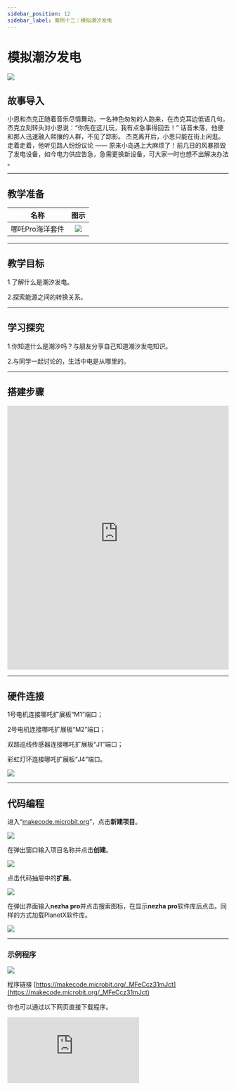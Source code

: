 ```yaml
---
sidebar_position: 12
sidebar_label: 案例十二：模拟潮汐发电
---
```


# 模拟潮汐发电

![](https://wiki-media-ef.oss-cn-hongkong.aliyuncs.com/docs/microbit/building-blocks/nezha-pro-ocean-kit/setup-diagram/case12/nezha-pro-ocean-kit-step-12-00.png.png)

## 故事导入

小恩和杰克正随着音乐尽情舞动，一名神色匆匆的人跑来，在杰克耳边低语几句。杰克立刻转头对小恩说：“你先在这儿玩，我有点急事得回去！” 话音未落，他便和那人迅速融入熙攘的人群，不见了踪影。
杰克离开后，小恩只能在街上闲逛。走着走着，他听见路人纷纷议论 —— 原来小岛遇上大麻烦了！前几日的风暴损毁了发电设备，如今电力供应告急，急需更换新设备，可大家一时也想不出解决办法 。

--- 

## 教学准备

|     名称     |            图示            |
| :----------: | :--------------------------: |
|   哪吒Pro海洋套件  |   ![](https://wiki-media-ef.oss-cn-hongkong.aliyuncs.com/docs/microbit/building-blocks/nezha-pro-ocean-kit/nezha-pro-ocean-kit-products-introduction-002.png.png)  |

--- 
## 教学目标 

1.了解什么是潮汐发电。

2.探索能源之间的转换关系。


--- 

## 学习探究

1.你知道什么是潮汐吗？与朋友分享自己知道潮汐发电知识。

2.与同学一起讨论的，生活中电是从哪里的。

--- 
## 搭建步骤

<embed src="https://wiki-media-ef.oss-cn-hongkong.aliyuncs.com/docs/microbit/building-blocks/nezha-pro-ocean-kit/setup-diagram/case12/nezha-pro-ocean-kit-12-1.png.pdf" type="application/pdf" width="100%" height="600px" />

--- 

## 硬件连接

1号电机连接哪吒扩展板“M1”端口；

2号电机连接哪吒扩展板“M2”端口；

双路巡线传感器连接哪吒扩展板“J1”端口；

彩虹灯环连接哪吒扩展板“J4”端口。

![](https://wiki-media-ef.oss-cn-hongkong.aliyuncs.com/docs/microbit/building-blocks/nezha-pro-ocean-kit/setup-diagram/case12/nezha-pro-ocean-kit-12-2.png.png)

--- 
## 代码编程

进入“[makecode.microbit.org](https://makecode.microbit.org)”，点击**新建项目**。

![](https://wiki-media-ef.oss-cn-hongkong.aliyuncs.com/docs/microbit/building-blocks/microbit-space-science-kit/images/microbit-space-science-kit-case01-07.png)

在弹出窗口输入项目名称并点击**创建**。

![](https://wiki-media-ef.oss-cn-hongkong.aliyuncs.com/docs/microbit/building-blocks/microbit-space-science-kit/images/microbit-space-science-kit-case01-11.png)

点击代码抽屉中的**扩展**。

![](https://wiki-media-ef.oss-cn-hongkong.aliyuncs.com/docs/microbit/building-blocks/microbit-space-science-kit/images/microbit-space-science-kit-case01-09.png)

在弹出界面输入**nezha pro**并点击搜索图标，在显示**nezha pro**软件库后点击。同样的方式加载PlanetX软件库。

![](https://wiki-media-ef.oss-cn-hongkong.aliyuncs.com/docs/microbit/building-blocks/microbit-space-science-kit/images/microbit-space-science-kit-case01-10.png)

---
### 示例程序

![](https://wiki-media-ef.oss-cn-hongkong.aliyuncs.com/docs/microbit/building-blocks/nezha-pro-ocean-kit/setup-diagram/case12/nezha-pro-ocean-kit-12-3.png(1).png)

程序链接
[https://makecode.microbit.org/_MFeCcz31mJct](https://makecode.microbit.org/_MFeCcz31mJct)

你也可以通过以下网页直接下载程序。

<div
    style={{
        position: 'relative',
        paddingBottom: '60%',
        overflow: 'hidden',
    }}
>
    <iframe
        src="https://makecode.microbit.org/_MFeCcz31mJct"
        frameborder="0"
        sandbox="allow-popups allow-forms allow-scripts allow-same-origin"
        style={{
            position: 'absolute',
            width: '100%',
            height: '100%',
        }}
    />
</div>

---
### 下载程序

使用 USB 线连接 PC 和 micro:bit V2。

![](https://wiki-media-ef.oss-cn-hongkong.aliyuncs.com/docs/microbit/building-blocks/microbit-space-science-kit/images/microbit-space-science-kit-manual03.gif)

连接成功后，电脑上会识别出一个名为 MICROBIT 的盘符。

![](https://wiki-media-ef.oss-cn-hongkong.aliyuncs.com/docs/microbit/building-blocks/microbit-space-science-kit/images/microbit-space-science-kit-manual06.png)

点击左下角的![](https://wiki-media-ef.oss-cn-hongkong.aliyuncs.com/docs/microbit/building-blocks/microbit-space-science-kit/images/microbit-space-science-kit-manual07.png)，选择**Connect Device**。

![](https://wiki-media-ef.oss-cn-hongkong.aliyuncs.com/docs/microbit/building-blocks/microbit-space-science-kit/images/microbit-space-science-kit-manual11.png)

点击![](https://wiki-media-ef.oss-cn-hongkong.aliyuncs.com/docs/microbit/building-blocks/microbit-space-science-kit/images/microbit-space-science-kit-manual08.png)。

![](https://wiki-media-ef.oss-cn-hongkong.aliyuncs.com/docs/microbit/building-blocks/microbit-space-science-kit/images/microbit-space-science-kit-manual12.png)

点击![](https://wiki-media-ef.oss-cn-hongkong.aliyuncs.com/docs/microbit/building-blocks/microbit-space-science-kit/images/microbit-space-science-kit-manual09.png)。

![](https://wiki-media-ef.oss-cn-hongkong.aliyuncs.com/docs/microbit/building-blocks/microbit-space-science-kit/images/microbit-space-science-kit-manual13.png)

在弹出窗口选择 **BBC micro:bit CMSIS-DAP**，然后选择**连接**，至此，我们的 micro:bit 就已经连接成功。

![](https://wiki-media-ef.oss-cn-hongkong.aliyuncs.com/docs/microbit/building-blocks/microbit-space-science-kit/images/microbit-space-science-kit-manual14.png)

点击**下载程序**

![](https://wiki-media-ef.oss-cn-hongkong.aliyuncs.com/docs/microbit/building-blocks/microbit-space-science-kit/images/microbit-space-science-kit-manual10.png)

---
## 案例演示

长按micro:bit的按键A控制潮汐发电机向下移动，当双路巡线传感检测潮汐发电机下降到一定位置时，潮汐发电机停止向下移动，并触发潮汐发电机旋转，彩虹灯环亮起，模拟潮汐发电的场景；
长按micro:bit的按键B控制潮汐发电机向上移动，当双路巡线传感器检测没有检测到潮汐发电机，潮汐发电机停止转动，彩虹灯环关闭。

**图片**

---
## 扩展知识

### 潮汐发电

潮汐发电是利用海水潮汐涨落形成的水位差（潮差）或潮流的动能，通过特定装置将其转化为电能的可再生能源利用技术。其核心是对潮汐能量的捕获与转化，具有清洁、可再生、可预测性强等特点。

### 一、原理：潮汐能量的来源与转化

潮汐的形成主要源于月球和太阳对地球的引力（引潮力），其中月球的影响更为显著。地球表面的海水在引潮力作用下产生周期性涨落：白天的涨落称为 “潮”，夜晚的称为 “汐”，合称 “潮汐”。

潮汐发电的能量转化路径分为两类：

**势能利用**：利用涨潮与落潮时的水位差（潮差），通过堤坝形成水库，蓄水后驱动水轮机旋转，带动发电机发电（类似水电站的原理）。

**动能利用**：直接利用潮流（海水水平流动）的动能，通过水下涡轮机（类似风力发电机）捕获能量，驱动发电。

### 二、主要形式
**坝式潮汐电站（势能型）**

最常见的形式。在海湾或河口修建堤坝，形成封闭水库，坝体中安装水轮机和发电机。

**涨潮时**：海水通过闸门进入水库，储存势能；

**落潮时**：水库水位高于外海，放水驱动水轮机发电；

部分电站可双向发电（涨潮和落潮时均能利用水位差）。

**潮流电站（动能型）**

无需建坝，直接在潮流较强的海域（如海峡、水道）放置水下涡轮机。潮流推动涡轮旋转，带动发电机发电，类似 “水下风车”。其优势是对环境影响较小，建设成本相对较低，但依赖较强的潮流速度（通常需≥2 米 / 秒）。

### 三、优点与局限
**优点**

**可再生与清洁**：潮汐能量源于天体引力，取之不尽，且发电过程无燃料消耗、无温室气体排放。

**可预测性强**：潮汐的时间和幅度可通过天文规律精确计算（误差≤10 分钟），发电量稳定，便于电网调度（优于风能、太阳能的随机性）。

**寿命长**：设备（如堤坝、涡轮机）可运行数十年，维护成本较低。

**局限**

**地理限制严格**：坝式电站需潮差≥3 米的海湾 / 河口（全球仅约 200 处符合条件）；潮流电站需强潮流区域，适用范围窄。

**建设成本高**：坝式电站的堤坝工程规模大、投资高（如法国朗斯电站造价相当于同规模火电站的 2 倍）。

**生态影响**：堤坝可能阻断海水自然流动，影响水生生物洄游、产卵，改变局部海洋生态环境。

### 四、典型案例

法国朗斯潮汐电站（1966 年建成）：全球首个大型潮汐电站，装机容量 24 万千瓦，采用双向发电模式，是坝式电站的标杆。

中国江厦潮汐试验电站（1980 年建成）：亚洲最大潮汐电站，位于浙江温岭，装机容量 3.9 万千瓦，为多机组试验性电站。

英国塞文潮汐项目（规划中）：拟利用塞文河大潮汐（潮差达 15 米），规划装机容量可达 320 万千瓦，是全球最大潜在潮汐电站之一。

#### 五、发展前景
随着技术进步（如低成本涡轮机、模块化潮流设备），潮汐发电的经济性正逐步提升。目前全球潮汐发电装机容量约 0.5 吉瓦（GW），远低于风电、太阳能，但在沿海国家（如英国、加拿大、中国）的能源转型中被视为重要补充。未来，结合海洋生态保护的 “低影响设计” 将是其发展核心方向。
